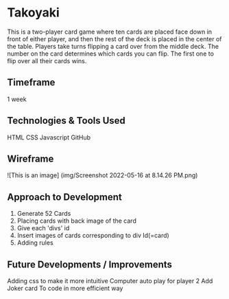 # Takoyaki

This is a two-player card game where ten cards are placed face down in front of either player, and then the rest of the deck is placed in the center of the table. Players take turns flipping a card over from the middle deck. The number on the card determines which cards you can flip. The first one to flip over all their cards wins.

## Timeframe 
1 week

## Technologies & Tools Used
HTML
CSS
Javascript
GitHub

## Wireframe
![This is an image] (img/Screenshot 2022-05-16 at 8.14.26 PM.png)

## Approach to Development
1. Generate 52 Cards
2. Placing cards with back image of the card
3. Give each 'divs' id 
3. Insert images of cards corresponding to div Id(=card)
4. Adding rules 

## Future Developments / Improvements
 Adding css to make it more intuitive 
 Computer auto play for player 2
 Add Joker card 
 To code in more efficient way